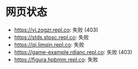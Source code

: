 # 网页状态
- https://vi.zogzr.repl.co: 失败 (403)
- https://stds.stpsc.repl.co: 失败
- https://qi.limqin.repl.co: 失败
- https://game-example.rdianc.repl.co: 失败 (403)
- https://figura.hpbmm.repl.co: 失败
